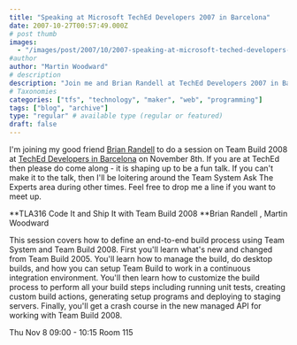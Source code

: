 ```yaml
---
title: "Speaking at Microsoft TechEd Developers 2007 in Barcelona"
date: 2007-10-27T00:57:49.000Z
# post thumb
images:
  - "/images/post/2007/10/2007-speaking-at-microsoft-teched-developers-2007-in-barcelona.jpg"
#author
author: "Martin Woodward"
# description
description: "Join me and Brian Randell at TechEd Developers 2007 in Barcelona as we explore Team Build 2008's features and customisation options."
# Taxonomies
categories: ["tfs", "technology", "maker", "web", "programming"]
tags: ["blog", "archive"]
type: "regular" # available type (regular or featured)
draft: false
---
```


[](http://www.microsoft.com/europe/teched-developers)I'm joining my good friend [Brian Randell](http://mcwtech.com/cs/blogs/brianr/) to do a session on Team Build 2008 at [TechEd Developers in Barcelona](http://www.mseventseurope.com/teched/07/developers/content/Pages/Default.aspx) on November 8th. If you are at TechEd then please do come along - it is shaping up to be a fun talk. If you can't make it to the talk, then I'll be loitering around the Team System Ask The Experts area during other times. Feel free to drop me a line if you want to meet up.

**TLA316 Code It and Ship It with Team Build 2008
**Brian Randell , Martin Woodward

This session covers how to define an end-to-end build process using Team System and Team Build 2008. First you'll learn what's new and changed from Team Build 2005. You'll learn how to manage the build, do desktop builds, and how you can setup Team Build to work in a continuous integration environment. You'll then learn how to customize the build process to perform all your build steps including running unit tests, creating custom build actions, generating setup programs and deploying to staging servers. Finally, you'll get a crash course in the new managed API for working with Team Build 2008.

Thu Nov 8 09:00 - 10:15 Room 115
